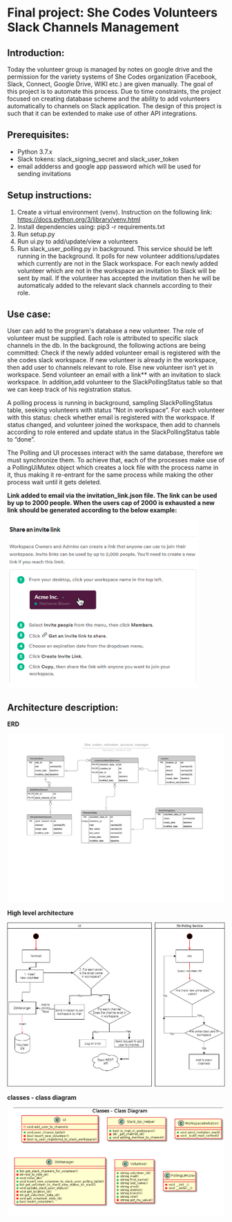 # Final project: She Codes Volunteers Slack Channels Management 

## Introduction:

Today the volunteer group is managed by notes on google drive and the permission for the variety systems of She Codes organization (Facebook, Slack, Connect, Google Drive, WIKI etc.) are given manually.
The goal of this project is to automate this process. Due to time constraints, the project focused on creating database scheme and the ability to add volunteers automatically to channels on Slack application. The design of this project is such that it can be extended to make use of other API integrations.

## Prerequisites:
- Python 3.7.x
- Slack tokens: slack_signing_secret and slack_user_token
- email addderss and google app password which will be used for sending invitations

## Setup instructions:
1) Create a virtual environment (venv). Instruction on the following link: https://docs.python.org/3/library/venv.html
2) Install dependencies using: pip3 -r requirements.txt
3) Run setup.py
4) Run ui.py to add/update/view a volunteers
5) Run slack_user_polling.py in background. This service should be left running in the background. It polls
for new volunteer additions/updates which currently are not in the Slack workspace. For each newly added volunteer which are not in the workspace an invitation to Slack will be sent by mail. If the volunteer has accepted the invitation then he will be automaticaly added
to the relevant slack channels according to their role.


## Use case:

User can add to the program's database a new volunteer. The role of volunteer must be supplied.
Each role is  attributed to specific slack channels in the db.
In the background, the following actions are being committed:
Check if the newly added volunteer email is registered with the she codes slack workspace.
If new volunteer is already in the workspace, then add user to channels relevant to role.
Else new volunteer isn’t yet in workspace. Send volunteer an email with a link** with an invitation to slack workspace. In addition,add volunteer to the SlackPollingStatus table so that we can keep track of his registration status.

A polling process is running in background, sampling SlackPollingStatus table, seeking volunteers with status “Not in workspace”.
For each volunteer with this status: check whether email is registered with the workspace. If status changed, and volunteer joined the workspace, then add to channels according to role entered and update status in the SlackPollingStatus  table to “done”.

The Polling and UI processes interact with the same database, therefore we must synchronize them. To achieve that, each of the processes make use of a PollingUiMutex object which creates a lock file with the process name in it, thus making it re-entrant for the same process while making the other process wait until it gets deleted.

__Link added to email via the invitation_link.json file. The link can be used by up to 2000 people. When the users cap of 2000 is exhausted a new link should be generated according to the below example:__

![From invitation link creation guide of slack](/images/invitation_link.png)

## Architecture description:
__ERD__  

![ERD](/images/She_codes_volunteer_account_manager.png)

__High level architecture__  

![High level architecture](/images/SheCodes_user_manager_Diagram.png)

__classes - class diagram__  

![classes - class diagram](/images/classes_class_diagram.png)

